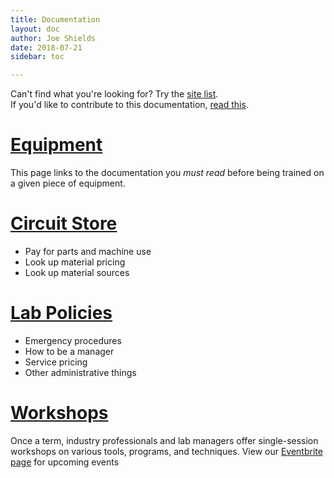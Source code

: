 ```yaml
---
title: Documentation
layout: doc
author: Joe Shields
date: 2018-07-21
sidebar: toc

---
```


Can't find what you're looking for? Try the [site list](siteList).  
If you'd like to contribute to this documentation, [read this](contributing).

# [Equipment](equip)
This page links to the documentation you *must read* before being trained on a given piece of equipment.

# [Circuit Store](store)
- Pay for parts and machine use
- Look up material pricing
- Look up material sources

# [Lab Policies](policies)
- Emergency procedures
- How to be a manager
- Service pricing
- Other administrative things

# [Workshops](workshops)
Once a term, industry professionals and lab managers offer single-session workshops on various tools, programs, and techniques.
View our [Eventbrite page](https://www.eventbrite.com/o/portland-state-university-electronics-prototyping-lab-epl-11381470478) for upcoming events
